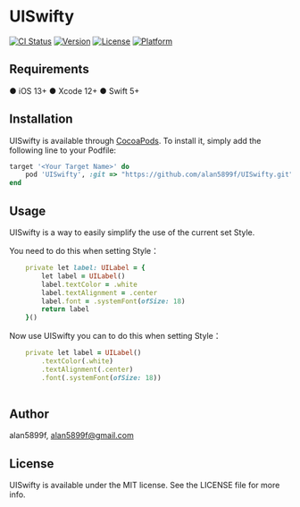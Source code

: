# UISwifty

[![CI Status](https://img.shields.io/travis/alan5899f/UISwifty.svg?style=flat)](https://travis-ci.org/alan5899f/UISwifty)
[![Version](https://img.shields.io/cocoapods/v/UISwifty.svg?style=flat)](https://cocoapods.org/pods/UISwifty)
[![License](https://img.shields.io/cocoapods/l/UISwifty.svg?style=flat)](https://cocoapods.org/pods/UISwifty)
[![Platform](https://img.shields.io/cocoapods/p/UISwifty.svg?style=flat)](https://cocoapods.org/pods/UISwifty)

## Requirements

● iOS 13+ 
● Xcode 12+
● Swift 5+

## Installation

UISwifty is available through [CocoaPods](https://cocoapods.org). To install
it, simply add the following line to your Podfile:

```ruby 
target '<Your Target Name>' do
    pod 'UISwifty', :git => "https://github.com/alan5899f/UISwifty.git", :tag => '1.1.0'
end
```

## Usage

UISwifty is a way to easily simplify the use of the current set Style.

You need to do this when setting Style：
```ruby 
    private let label: UILabel = {
        let label = UILabel()
        label.textColor = .white
        label.textAlignment = .center
        label.font = .systemFont(ofSize: 18)
        return label
    }()
``` 
Now use UISwifty you can to do this when setting Style：
```ruby 
    private let label = UILabel()
        .textColor(.white)
        .textAlignment(.center)
        .font(.systemFont(ofSize: 18))
        
``` 

## Author

alan5899f, alan5899f@gmail.com

## License

UISwifty is available under the MIT license. See the LICENSE file for more info.
